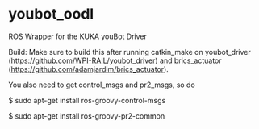 youbot_oodl
===========

ROS Wrapper for the KUKA youBot Driver


Build: Make sure to build this after running catkin_make on youbot_driver (https://github.com/WPI-RAIL/youbot_driver) and brics_actuator (https://github.com/adamjardim/brics_actuator).

You also need to get control_msgs and pr2_msgs, so do

$ sudo apt-get install ros-groovy-control-msgs

$ sudo apt-get install ros-groovy-pr2-common
